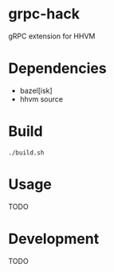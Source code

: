 # grpc-hack
gRPC extension for HHVM

# Dependencies
- bazel[isk]
- hhvm source

# Build
`./build.sh`

# Usage
TODO

# Development
TODO
